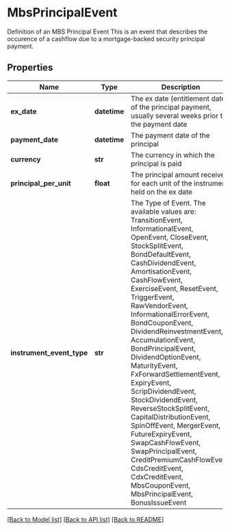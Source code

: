 # MbsPrincipalEvent

Definition of an MBS Principal Event  This is an event that describes the occurence of a cashflow due to a mortgage-backed security principal payment.

## Properties
Name | Type | Description | Notes
------------ | ------------- | ------------- | -------------
**ex_date** | **datetime** | The ex date (entitlement date) of the principal payment, usually several weeks prior to the payment date | 
**payment_date** | **datetime** | The payment date of the principal | 
**currency** | **str** | The currency in which the principal is paid | 
**principal_per_unit** | **float** | The principal amount received for each unit of the instrument held on the ex date | 
**instrument_event_type** | **str** | The Type of Event. The available values are: TransitionEvent, InformationalEvent, OpenEvent, CloseEvent, StockSplitEvent, BondDefaultEvent, CashDividendEvent, AmortisationEvent, CashFlowEvent, ExerciseEvent, ResetEvent, TriggerEvent, RawVendorEvent, InformationalErrorEvent, BondCouponEvent, DividendReinvestmentEvent, AccumulationEvent, BondPrincipalEvent, DividendOptionEvent, MaturityEvent, FxForwardSettlementEvent, ExpiryEvent, ScripDividendEvent, StockDividendEvent, ReverseStockSplitEvent, CapitalDistributionEvent, SpinOffEvent, MergerEvent, FutureExpiryEvent, SwapCashFlowEvent, SwapPrincipalEvent, CreditPremiumCashFlowEvent, CdsCreditEvent, CdxCreditEvent, MbsCouponEvent, MbsPrincipalEvent, BonusIssueEvent | 

[[Back to Model list]](../README.md#documentation-for-models) [[Back to API list]](../README.md#documentation-for-api-endpoints) [[Back to README]](../README.md)


